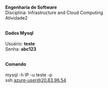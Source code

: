 **Engenharia de Software**  
Disciplina: Infrastructure and Cloud Computing<br/>
Atividade2<br/><br/>

**Dados Mysql**<br/><br/>
Usuário: **teste** <br/> 
Senha: **abc123**<br/><br/>

**Comando**<br/><br/>
mysql -h IP -u teste -p<br/>
ssh azure-user@20.83.96.54 